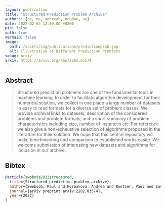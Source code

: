 ```yaml
---
layout: publication
title: "Structured Prediction Problem Archive"
authors: [ps, me, andreah, bogdan, aa]
date: 2022-02-04 12:00:00 +0800
pin: false
math: true
mermaid: false
image:
  path: /assets/img/publications/predictionprob.jpg
  alt: Illustration of Different Prediction Problems
venue: Arxiv
arxiv: https://arxiv.org/abs/2202.03574
---
```


## Abstract
> Structured prediction problems are one of the fundamental tools in machine learning. In order to facilitate algorithm development for their numerical solution, we collect in one place a large number of datasets in easy to read formats for a diverse set of problem classes. We provide archival links to datasets, description of the considered problems and problem formats, and a short summary of problem characteristics including size, number of instances etc. For reference we also give a non-exhaustive selection of algorithms proposed in the literature for their solution. We hope that this central repository will make benchmarking and comparison to established works easier. We welcome submission of interesting new datasets and algorithms for inclusion in our archive.

## Bibtex
```bibtex
@article{swoboda2022structured,
  title={Structured prediction problem archive},
  author={Swoboda, Paul and Hornakova, Andrea and Roetzer, Paul and Savchynskyy, Bogdan and Abbas, Ahmed},
  journal={arXiv preprint arXiv:2202.03574},
  year={2022}
}
```
